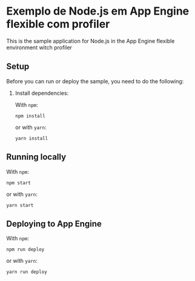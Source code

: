 # Exemplo de Node.js em App Engine flexible com profiler

This is the sample application for Node.js in the App Engine flexible environment witch profiler

## Setup

Before you can run or deploy the sample, you need to do the following:


1.  Install dependencies:

    With `npm`:

        npm install

    or with `yarn`:

        yarn install

## Running locally

With `npm`:

    npm start

or with `yarn`:

    yarn start

## Deploying to App Engine

With `npm`:

    npm run deploy

or with `yarn`:

    yarn run deploy
